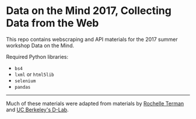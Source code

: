 # Data on the Mind 2017, Collecting Data from the Web

This repo contains webscraping and API materials for the 2017 summer workshop Data on the Mind.

Required Python libraries:

- `bs4`
- `lxml` or `html5lib`
- `selenium`
- `pandas`

---

Much of these materials were adapted from materials by [Rochelle Terman](https://github.com/rochelleterman) and [UC Berkeley's D-Lab](http://dlab.berkeley.edu/).
